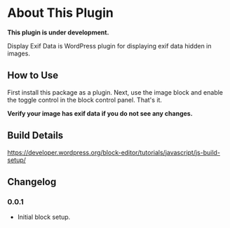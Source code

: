 
# About This Plugin
**This plugin is under development.**

Display Exif Data is WordPress plugin for displaying exif data hidden in images.

## How to Use
First install this package as a plugin. Next, use the image block and enable the toggle control in the block control panel. That's it.

**Verify your image has exif data if you do not see any changes.**

## Build Details
https://developer.wordpress.org/block-editor/tutorials/javascript/js-build-setup/

## Changelog

### 0.0.1
- Initial block setup.
